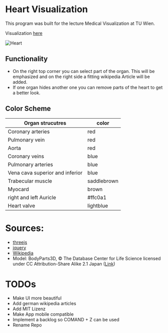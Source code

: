 # Heart Visualization
This program was built for the lecture Medical Visualization at TU Wien.

Visualization [here](https://ippon1.github.io/Medical_Vis/)

![Heart](https://ippon1.github.io/Medical_Vis/screenshots/sexample_heart.png)

## Functionality
* On the right top corner you can select part of the organ. This will be emphasized and on the right side a fitting wikipedia Article will be added.
* If one organ hides another one you can remove parts of the heart to get a better look.

## Color Scheme
Organ strucutres | color
--- | --- 
Coronary arteries | red
Pulmonary vein | red
Aorta | red
Coronary veins | blue
Pulmonary arteries | blue
Vena cava superior and inferior | blue
Trabecular muscle | saddlebrown
Myocard | brown
right and left Auricle | #ffc0a1
Heart valve | lightblue

# Sources:
* [threejs](https://threejs.org/)
* [jquery](https://jquery.com/)
* [Wikipedia](https://en.wikipedia.org)
* Model: BodyParts3D, © The Database Center for Life Science licensed under CC Attribution-Share Alike 2.1 Japan ([Link](http://lifesciencedb.jp/bp3d/?fbclid=IwAR1KWPydXGal56TpQECD6nJsdcyhLHbElKpUotss5UFEw22KZFBliX3ugtY))

# TODOs
* Make UI more beautiful
* Add german wikipedia articles
* Add MIT Lizenz
* Make App mobile compatible
* Implement a backlog so COMAND + Z can be used
* Rename Repo
